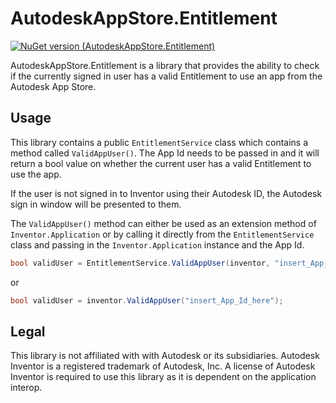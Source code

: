 # AutodeskAppStore.Entitlement

[![NuGet version (AutodeskAppStore.Entitlement)](https://buildstats.info/nuget/AutodeskAppStore.Entitlement)](https://www.nuget.org/packages/AutodeskAppStore.Entitlement)

AutodeskAppStore.Entitlement is a library that provides the ability to check if the currently signed in user has a valid Entitlement to use an app from the Autodesk App Store. 

## Usage
This library contains a public `EntitlementService` class which contains a method called `ValidAppUser()`. The App Id needs to be passed in and it will return a bool value on whether the current user has a valid Entitlement to use the app.

If the user is not signed in to Inventor using their Autodesk ID, the Autodesk sign in window will be presented to them.

The `ValidAppUser()` method can either be used as an extension method of `Inventor.Application` or by calling it directly from the `EntitlementService` class and passing in the `Inventor.Application` instance and the App Id. 


```csharp
bool validUser = EntitlementService.ValidAppUser(inventor, "insert_App_Id_here");
```

or 

```csharp
bool validUser = inventor.ValidAppUser("insert_App_Id_here");
```

## Legal

This library is not affiliated with with Autodesk or its subsidiaries. Autodesk Inventor is a registered trademark of Autodesk, Inc. A license of Autodesk Inventor is required to use this library as it is dependent on the application interop.
